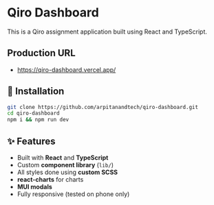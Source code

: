 # Qiro Dashboard

This is a Qiro assignment application built using React and TypeScript.

## Production URL

- https://qiro-dashboard.vercel.app/

## 🔧 Installation

```bash
git clone https://github.com/arpitanandtech/qiro-dashboard.git
cd qiro-dashboard
npm i && npm run dev
```

## ✨ Features

- Built with **React** and **TypeScript**
- Custom **component library** (`lib/`)
- All styles done using **custom SCSS**
- **react-charts** for charts
- **MUI modals**
- Fully responsive (tested on phone only)
